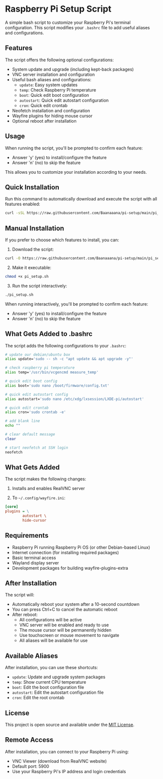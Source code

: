 # Raspberry Pi Setup Script

A simple bash script to customize your Raspberry Pi's terminal configuration. This script modifies your `.bashrc` file to add useful aliases and configurations.

## Features

The script offers the following optional configurations:
- System update and upgrade (including kept-back packages)
- VNC server installation and configuration
- Useful bash aliases and configurations:
  - `update`: Easy system updates
  - `temp`: Check Raspberry Pi temperature
  - `boot`: Quick edit boot configuration
  - `autostart`: Quick edit autostart configuration
  - `cron`: Quick edit crontab
- Neofetch installation and configuration
- Wayfire plugins for hiding mouse cursor
- Optional reboot after installation

## Usage

When running the script, you'll be prompted to confirm each feature:
- Answer 'y' (yes) to install/configure the feature
- Answer 'n' (no) to skip the feature

This allows you to customize your installation according to your needs.

## Quick Installation

Run this command to automatically download and execute the script with all features enabled:

```bash
curl -sSL https://raw.githubusercontent.com/Baanaaana/pi-setup/main/pi_setup.sh | bash
```

## Manual Installation

If you prefer to choose which features to install, you can:

1. Download the script:

```bash
curl -O https://raw.githubusercontent.com/Baanaaana/pi-setup/main/pi_setup.sh
```

2. Make it executable:

```bash
chmod +x pi_setup.sh
```

3. Run the script interactively:

```bash
./pi_setup.sh
```

When running interactively, you'll be prompted to confirm each feature:
- Answer 'y' (yes) to install/configure the feature
- Answer 'n' (no) to skip the feature

## What Gets Added to .bashrc

The script adds the following configurations to your `.bashrc`:

```bash
# update our debian/ubuntu box
alias update='sudo -- sh -c "apt update && apt upgrade -y"'

# check raspberry pi temperature
alias temp='/usr/bin/vcgencmd measure_temp'

# quick edit boot config
alias boot='sudo nano /boot/firmware/config.txt'

# quick edit autostart config
alias autostart='sudo nano /etc/xdg/lxsession/LXDE-pi/autostart'

# quick edit crontab
alias cron='sudo crontab -e'

# add blank line
echo ""

# clear default message
clear

# start neofetch at SSH login
neofetch
```

## What Gets Added

The script makes the following changes:

1. Installs and enables RealVNC server

2. To `~/.config/wayfire.ini`:

```ini
[core]
plugins = \
        autostart \
        hide-cursor
```

## Requirements

- Raspberry Pi running Raspberry Pi OS (or other Debian-based Linux)
- Internet connection (for installing required packages)
- Basic terminal access
- Wayland display server
- Development packages for building wayfire-plugins-extra

## After Installation

The script will:
- Automatically reboot your system after a 10-second countdown
- You can press Ctrl+C to cancel the automatic reboot
- After reboot:
  - All configurations will be active
  - VNC server will be enabled and ready to use
  - The mouse cursor will be permanently hidden
  - Use touchscreen or mouse movement to navigate
  - All aliases will be available for use

## Available Aliases

After installation, you can use these shortcuts:
- `update`: Update and upgrade system packages
- `temp`: Show current CPU temperature
- `boot`: Edit the boot configuration file
- `autostart`: Edit the autostart configuration file
- `cron`: Edit the root crontab

## License

This project is open source and available under the [MIT License](LICENSE).

## Remote Access

After installation, you can connect to your Raspberry Pi using:
- VNC Viewer (download from RealVNC website)
- Default port: 5900
- Use your Raspberry Pi's IP address and login credentials
